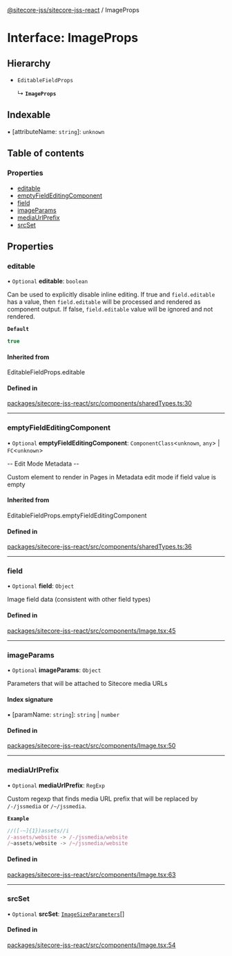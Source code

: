 [@sitecore-jss/sitecore-jss-react](../README.md) / ImageProps

# Interface: ImageProps

## Hierarchy

- `EditableFieldProps`

  ↳ **`ImageProps`**

## Indexable

▪ [attributeName: `string`]: `unknown`

## Table of contents

### Properties

- [editable](ImageProps.md#editable)
- [emptyFieldEditingComponent](ImageProps.md#emptyfieldeditingcomponent)
- [field](ImageProps.md#field)
- [imageParams](ImageProps.md#imageparams)
- [mediaUrlPrefix](ImageProps.md#mediaurlprefix)
- [srcSet](ImageProps.md#srcset)

## Properties

### editable

• `Optional` **editable**: `boolean`

Can be used to explicitly disable inline editing.
If true and `field.editable` has a value, then `field.editable` will be processed and rendered as component output. If false, `field.editable` value will be ignored and not rendered.

**`Default`**

```ts
true
```

#### Inherited from

EditableFieldProps.editable

#### Defined in

[packages/sitecore-jss-react/src/components/sharedTypes.ts:30](https://github.com/Sitecore/jss/blob/a9b094dab/packages/sitecore-jss-react/src/components/sharedTypes.ts#L30)

___

### emptyFieldEditingComponent

• `Optional` **emptyFieldEditingComponent**: `ComponentClass`\<`unknown`, `any`\> \| `FC`\<`unknown`\>

-- Edit Mode Metadata --

Custom element to render in Pages in Metadata edit mode if field value is empty

#### Inherited from

EditableFieldProps.emptyFieldEditingComponent

#### Defined in

[packages/sitecore-jss-react/src/components/sharedTypes.ts:36](https://github.com/Sitecore/jss/blob/a9b094dab/packages/sitecore-jss-react/src/components/sharedTypes.ts#L36)

___

### field

• `Optional` **field**: `Object`

Image field data (consistent with other field types)

#### Defined in

[packages/sitecore-jss-react/src/components/Image.tsx:45](https://github.com/Sitecore/jss/blob/a9b094dab/packages/sitecore-jss-react/src/components/Image.tsx#L45)

___

### imageParams

• `Optional` **imageParams**: `Object`

Parameters that will be attached to Sitecore media URLs

#### Index signature

▪ [paramName: `string`]: `string` \| `number`

#### Defined in

[packages/sitecore-jss-react/src/components/Image.tsx:50](https://github.com/Sitecore/jss/blob/a9b094dab/packages/sitecore-jss-react/src/components/Image.tsx#L50)

___

### mediaUrlPrefix

• `Optional` **mediaUrlPrefix**: `RegExp`

Custom regexp that finds media URL prefix that will be replaced by `/-/jssmedia` or `/~/jssmedia`.

**`Example`**

```ts
//([-~]{1})assets//i
/-assets/website -> /-/jssmedia/website
/~assets/website -> /~/jssmedia/website
```

#### Defined in

[packages/sitecore-jss-react/src/components/Image.tsx:63](https://github.com/Sitecore/jss/blob/a9b094dab/packages/sitecore-jss-react/src/components/Image.tsx#L63)

___

### srcSet

• `Optional` **srcSet**: [`ImageSizeParameters`](ImageSizeParameters.md)[]

#### Defined in

[packages/sitecore-jss-react/src/components/Image.tsx:54](https://github.com/Sitecore/jss/blob/a9b094dab/packages/sitecore-jss-react/src/components/Image.tsx#L54)
